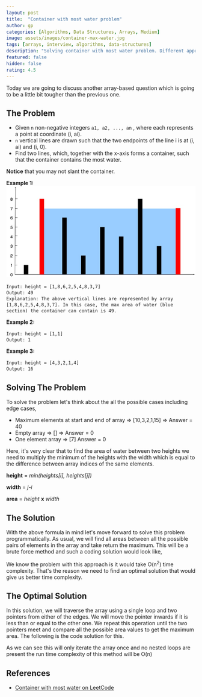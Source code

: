 ```yaml
---
layout: post
title:  "Container with most water problem"
author: gp
categories: [Algorithms, Data Structures, Arrays, Medium]
image: assets/images/container-max-water.jpg
tags: [arrays, interview, algorithms, data-structures]
description: "Solving container with most water problem. Different approaches to solve the problem and their curresponding time and space complexities explained."
featured: false
hidden: false
rating: 4.5
---
```


Today we are going to discuss another array-based question which is going to be a little bit tougher than the previous one. 

## The Problem
+ Given `n` non-negative integers `a1, a2, ..., an` , where each represents a point at coordinate (i, ai).
+ `n` vertical lines are drawn such that the two endpoints of the line i is at (i, ai) and (i, 0).
+ Find two lines, which, together with the x-axis forms a container, such that the container contains the most water.

**Notice** that you may not slant the container.

**Example 1:**
<img src="/assets/images/container-max-water.jpg">
```
Input: height = [1,8,6,2,5,4,8,3,7]
Output: 49
Explanation: The above vertical lines are represented by array [1,8,6,2,5,4,8,3,7]. In this case, the max area of water (blue section) the container can contain is 49.
```
**Example 2:**
```
Input: height = [1,1]
Output: 1
```
**Example 3:**
```
Input: height = [4,3,2,1,4]
Output: 16
```

## Solving The Problem 
To solve the problem let's think about the all the possible cases including edge cases,
+ Maximum elements at start and end of array => [10,3,2,1,15] => Answer = 40
+ Empty array => [] => Answer = 0
+ One element array => [7] Answer = 0

Here, it's very clear that to find the area of water between two heights we need to multiply the minimum of the heights with the width which is equal to the difference between array indices of the same elements.

**height** = *min(heights[i], heights[j])*

**width** = *j-i*

**area** = *height* **x** *width*

## The Solution
With the above formula in mind let's move forward to solve this problem programmatically. As usual, we will find all areas between all the possible pairs of elements in the array and take return the maximum. This will be a brute force method and such a coding solution would look like,
<script src="http://gist-it.appspot.com/https://github.com/vishnu-gp/algorithm-ds/blob/master/Excercises/02_MaxWaterContainer/BruteForce.js?slice=6:18"></script>

We know the problem with this approach is it would take O(n<sup>2</sup>) time complexity. That's the reason we need to find an optimal solution that would give us better time complexity.

## The Optimal Solution
In this solution, we will traverse the array using a single loop and two pointers from either of the edges. We will move the pointer inwards if it is less than or equal to the other one. We repeat this operation until the two pointers meet and compare all the possible area values to get the maximum area. The following is the code solution for this.
<script src="http://gist-it.appspot.com/https://github.com/vishnu-gp/algorithm-ds/blob/master/Excercises/02_MaxWaterContainer/OptimalSolution.js?slice=6:23"></script>

As we can see this will only iterate the array once and no nested loops are present the run time complexity of this method will be O(n)

## References
+    <a href="https://leetcode.com/problems/container-with-most-water/">Container with most water on LeetCode</a>
